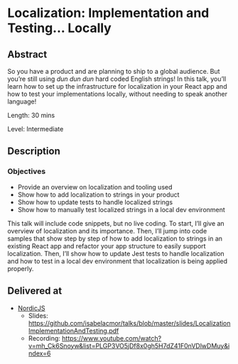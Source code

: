 # Localization: Implementation and Testing... Locally

## Abstract

So you have a product and are planning to ship to a global audience. But you’re still using _dun dun dun_ hard coded English strings! In this talk, you’ll learn how to set up the infrastructure for localization in your React app and how to test your implementations locally, without needing to speak another language!

Length: 30 mins

Level: Intermediate

## Description

### Objectives

- Provide an overview on localization and tooling used
- Show how to add localization to strings in your product
- Show how to update tests to handle localized strings
- Show how to manually test localized strings in a local dev environment

This talk will include code snippets, but no live coding.
To start, I’ll give an overview of localization and its importance. Then, I’ll jump into code samples that show step by step of how to add localization to strings in an existing React app and refactor your app structure to easily support localization. Then, I’ll show how to update Jest tests to handle localization and how to test in a local dev environment that localization is being applied properly.

## Delivered at

- [NordicJS](https://nordicjs.com/2019/speakers)
  - Slides: https://github.com/isabelacmor/talks/blob/master/slides/LocalizationImplementationAndTesting.pdf
  - Recording: https://www.youtube.com/watch?v=mh_Ck6Snoyw&list=PLGP3VO5jDf8x0gh5H7dZ41F0nVDlwDMuy&index=6
